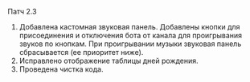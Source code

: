 Патч 2.3
1. Добавлена кастомная звуковая панель.
Добавлены кнопки для присоединения и отключения бота от канала для проигрывания звуков по кнопкам.
При проигрывании музыки звуковая панель сбрасывается (ее приоритет ниже).
2. Исправлено отображение таблицы дней рождения.
3. Проведена чистка кода.
